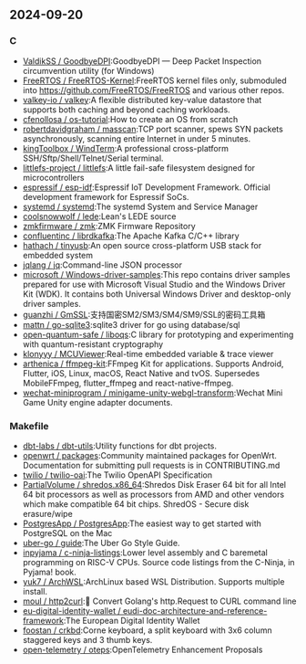 ## 2024-09-20

### C

* [ValdikSS / GoodbyeDPI](https://github.com/ValdikSS/GoodbyeDPI):GoodbyeDPI — Deep Packet Inspection circumvention utility (for Windows)
* [FreeRTOS / FreeRTOS-Kernel](https://github.com/FreeRTOS/FreeRTOS-Kernel):FreeRTOS kernel files only, submoduled into https://github.com/FreeRTOS/FreeRTOS and various other repos.
* [valkey-io / valkey](https://github.com/valkey-io/valkey):A flexible distributed key-value datastore that supports both caching and beyond caching workloads.
* [cfenollosa / os-tutorial](https://github.com/cfenollosa/os-tutorial):How to create an OS from scratch
* [robertdavidgraham / masscan](https://github.com/robertdavidgraham/masscan):TCP port scanner, spews SYN packets asynchronously, scanning entire Internet in under 5 minutes.
* [kingToolbox / WindTerm](https://github.com/kingToolbox/WindTerm):A professional cross-platform SSH/Sftp/Shell/Telnet/Serial terminal.
* [littlefs-project / littlefs](https://github.com/littlefs-project/littlefs):A little fail-safe filesystem designed for microcontrollers
* [espressif / esp-idf](https://github.com/espressif/esp-idf):Espressif IoT Development Framework. Official development framework for Espressif SoCs.
* [systemd / systemd](https://github.com/systemd/systemd):The systemd System and Service Manager
* [coolsnowwolf / lede](https://github.com/coolsnowwolf/lede):Lean's LEDE source
* [zmkfirmware / zmk](https://github.com/zmkfirmware/zmk):ZMK Firmware Repository
* [confluentinc / librdkafka](https://github.com/confluentinc/librdkafka):The Apache Kafka C/C++ library
* [hathach / tinyusb](https://github.com/hathach/tinyusb):An open source cross-platform USB stack for embedded system
* [jqlang / jq](https://github.com/jqlang/jq):Command-line JSON processor
* [microsoft / Windows-driver-samples](https://github.com/microsoft/Windows-driver-samples):This repo contains driver samples prepared for use with Microsoft Visual Studio and the Windows Driver Kit (WDK). It contains both Universal Windows Driver and desktop-only driver samples.
* [guanzhi / GmSSL](https://github.com/guanzhi/GmSSL):支持国密SM2/SM3/SM4/SM9/SSL的密码工具箱
* [mattn / go-sqlite3](https://github.com/mattn/go-sqlite3):sqlite3 driver for go using database/sql
* [open-quantum-safe / liboqs](https://github.com/open-quantum-safe/liboqs):C library for prototyping and experimenting with quantum-resistant cryptography
* [klonyyy / MCUViewer](https://github.com/klonyyy/MCUViewer):Real-time embedded variable & trace viewer
* [arthenica / ffmpeg-kit](https://github.com/arthenica/ffmpeg-kit):FFmpeg Kit for applications. Supports Android, Flutter, iOS, Linux, macOS, React Native and tvOS. Supersedes MobileFFmpeg, flutter_ffmpeg and react-native-ffmpeg.
* [wechat-miniprogram / minigame-unity-webgl-transform](https://github.com/wechat-miniprogram/minigame-unity-webgl-transform):Wechat Mini Game Unity engine adapter documents.

### Makefile

* [dbt-labs / dbt-utils](https://github.com/dbt-labs/dbt-utils):Utility functions for dbt projects.
* [openwrt / packages](https://github.com/openwrt/packages):Community maintained packages for OpenWrt. Documentation for submitting pull requests is in CONTRIBUTING.md
* [twilio / twilio-oai](https://github.com/twilio/twilio-oai):The Twilio OpenAPI Specification
* [PartialVolume / shredos.x86_64](https://github.com/PartialVolume/shredos.x86_64):Shredos Disk Eraser 64 bit for all Intel 64 bit processors as well as processors from AMD and other vendors which make compatible 64 bit chips. ShredOS - Secure disk erasure/wipe
* [PostgresApp / PostgresApp](https://github.com/PostgresApp/PostgresApp):The easiest way to get started with PostgreSQL on the Mac
* [uber-go / guide](https://github.com/uber-go/guide):The Uber Go Style Guide.
* [inpyjama / c-ninja-listings](https://github.com/inpyjama/c-ninja-listings):Lower level assembly and C baremetal programming on RISC-V CPUs. Source code listings from the C-Ninja, in Pyjama! book.
* [yuk7 / ArchWSL](https://github.com/yuk7/ArchWSL):ArchLinux based WSL Distribution. Supports multiple install.
* [moul / http2curl](https://github.com/moul/http2curl):📐 Convert Golang's http.Request to CURL command line
* [eu-digital-identity-wallet / eudi-doc-architecture-and-reference-framework](https://github.com/eu-digital-identity-wallet/eudi-doc-architecture-and-reference-framework):The European Digital Identity Wallet
* [foostan / crkbd](https://github.com/foostan/crkbd):Corne keyboard, a split keyboard with 3x6 column staggered keys and 3 thumb keys.
* [open-telemetry / oteps](https://github.com/open-telemetry/oteps):OpenTelemetry Enhancement Proposals
